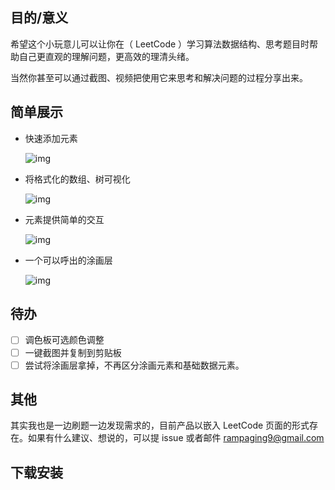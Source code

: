 ## 目的/意义

希望这个小玩意儿可以让你在（ LeetCode ）学习算法数据结构、思考题目时帮助自己更直观的理解问题，更高效的理清头绪。

当然你甚至可以通过截图、视频把使用它来思考和解决问题的过程分享出来。

## 简单展示

- 快速添加元素

  ![img](https://github.com/orangex/LeetBoard/blob/master/insert.gif)

- 将格式化的数组、树可视化

  ![img](https://github.com/orangex/LeetBoard/blob/master/paste.gif)

- 元素提供简单的交互

  ![img](https://github.com/orangex/LeetBoard/blob/master/edit.gif)

- 一个可以呼出的涂画层

  ![img](https://github.com/orangex/LeetBoard/blob/master/scribble.gif)

  

## 待办

- [ ] 调色板可选颜色调整
- [ ] 一键截图并复制到剪贴板
- [ ] 尝试将涂画层拿掉，不再区分涂画元素和基础数据元素。

## 其他

其实我也是一边刷题一边发现需求的，目前产品以嵌入 LeetCode 页面的形式存在。如果有什么建议、想说的，可以提 issue 或者邮件 rampaging9@gmail.com 

## 下载安装

